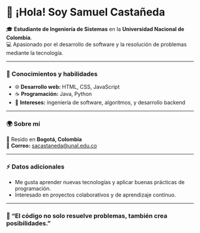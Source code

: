 # 👋 ¡Hola! Soy Samuel Castañeda  

🎓 **Estudiante de Ingeniería de Sistemas** en la **Universidad Nacional de Colombia**.  
💻 Apasionado por el desarrollo de software y la resolución de problemas mediante la tecnología.  

---

### 🧠 Conocimientos y habilidades
- 🌐 **Desarrollo web:** HTML, CSS, JavaScript  
- ☕ **Programación:** Java, Python  
- 🧩 **Intereses:** ingeniería de software, algoritmos, y desarrollo backend  

---

### 🌍 Sobre mí
📍 Resido en **Bogotá, Colombia**  
📧 **Correo:** [sacastaneda@unal.edu.co](mailto:sacastaneda@unal.edu.co)  

---

### ⚡ Datos adicionales
- Me gusta aprender nuevas tecnologías y aplicar buenas prácticas de programación.  
- Interesado en proyectos colaborativos y de aprendizaje continuo.  

---

### 🚀 “El código no solo resuelve problemas, también crea posibilidades.”

